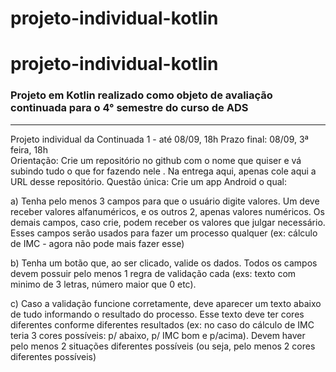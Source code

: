 # projeto-individual-kotlin
# projeto-individual-kotlin 
### Projeto em Kotlin realizado como objeto de avaliação continuada para  o 4° semestre do curso de ADS 
---
Projeto individual da Continuada 1 - até 08/09, 18h Prazo final: 08/09, 3ª feira, 18h  
Orientação: Crie um repositório no github com o nome que quiser e vá subindo tudo o que for fazendo nele
. Na entrega aqui, apenas cole aqui a URL desse repositório.  Questão única: Crie um app Android o qual: 

a) Tenha pelo menos 3 campos para que o usuário digite valores. Um deve receber valores alfanuméricos, e os outros 2, apenas valores numéricos. Os demais campos, caso crie, podem receber os valores que julgar necessário. Esses campos serão usados para fazer um processo qualquer (ex: cálculo de IMC - agora não pode mais fazer esse)  

b) Tenha um botão que, ao ser clicado, valide os dados. Todos os campos devem possuir pelo menos 1 regra de validação cada (exs: texto com minimo de 3 letras, número maior que 0 etc). 

c) Caso a validação funcione corretamente, deve aparecer um texto abaixo de tudo informando o resultado do processo. Esse texto deve ter cores diferentes conforme diferentes resultados (ex: no caso do cálculo de IMC teria 3 cores possíveis: p/ abaixo, p/ IMC bom e p/acima). Devem haver pelo menos 2 situações diferentes possíveis (ou seja, pelo menos 2 cores diferentes possíveis)
